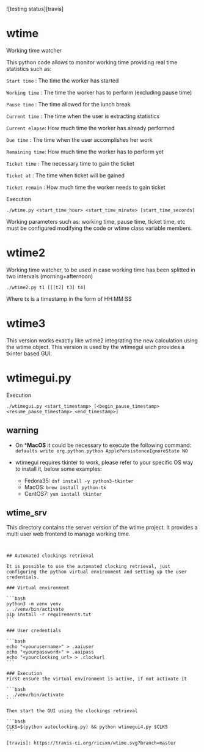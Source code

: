 ![testing status][travis]

# wtime
Working time watcher

This python code allows to monitor working time providing real time statistics such as:

`Start time`    : The time the worker has started

`Working time`  : The time the worker has to perform (excluding pause time)

`Pause time`    : The time allowed for the lunch break

`Current time`  : The time when the user is extracting statistics

`Current elapse`: How much time the worker has already performed

`Due time`      : The time when the user accomplishes her work

`Remaining time`: How much time the worker has to perform yet

`Ticket time`   : The necessary time to gain the ticket

`Ticket at`     : The time when ticket will be gained

`Ticket remain` : How much time the worker needs to gain ticket


Execution

`./wtime.py <start_time_hour> <start_time_minute> [start_time_seconds]`

Working parameters such as: working time, pause time, ticket time, etc must be configured modifying the code or wtime class variable members.

# wtime2
Working time watcher, to be used in case working time has been splitted in two intervals (morning+afternoon)

`./wtime2.py t1 [[[t2] t3] t4]`

Where tx is a timestamp in the form of HH:MM:SS

# wtime3
This version works exactly like wtime2 integrating the new calculation using the wtime object. This version is used by the wtimegui wich provides a tkinter based GUI.

# wtimegui.py

Execution

`./wtimegui.py <start_timestamp> [<begin_pause_timestamp> <resume_pause_timestamp> <end_timestamp>]`

## warning

* On ***MacOS** it could be necessary to execute the following command:
 `defaults write org.python.python ApplePersistenceIgnoreState NO`

* wtimegui requires tkinter to work, please refer to your specific OS way to install it, below some examples:
  * Fedora35: `dnf install -y python3-tkinter`
  * MacOS: `brew install python-tk`
  * CentOS7: `yum isntall tkinter`
  

## wtime_srv

This directory contains the server version of the wtime project. It provides a multi user web frontend to manage working time.
~~~~


## Automated clockings retrieval

It is possible to use the automated clocking retrieval, just configuring the python virtual environment and setting up the user credentials.

### Virtual environment

```bash
python3 -m venv venv 
. ./venv/bin/activate
pip install -r requirements.txt 
```

### User credentials

```bash
echo "<yourusername>" > .aaiuser
echo "<yourpassword>" > .aaipass
echo "<yourclocking_url> > .clockurl
```

### Execution
First ensure the virtual environment is active, if not activate it

```bash
. ./venv/bin/activate
```

Then start the GUI using the clockings retrieval

```bash
CLKS=$(python autoclocking.py) && python wtimegui4.py $CLKS
```

[travis]: https://travis-ci.org/ricsxn/wtime.svg?branch=master
